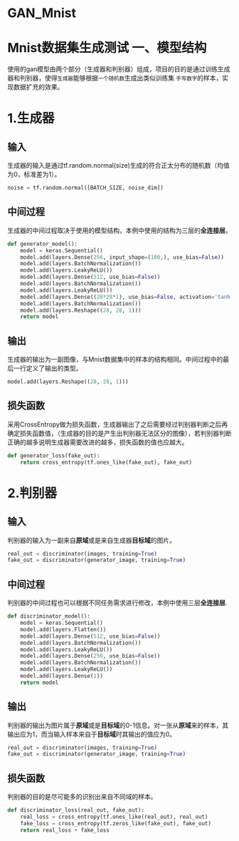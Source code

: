 # GAN_Mnist
Mnist数据集生成测试
一、模型结构
==========
使用的gan模型由两个部分（生成器和判别器）组成，项目的目的是通过训练生成器和判别器，使得`生成器`能够根据`一个随机数`生成出类似训练集 `手写数字`的样本，实现数据扩充的效果。<br>

# 1.生成器
## 输入
生成器的输入是通过tf.random.normal(size)生成的符合正太分布的随机数（均值为0，标准差为1）。
```python
noise = tf.random.normal([BATCH_SIZE, noise_dim])
```
## 中间过程
生成器的中间过程取决于使用的模型结构，本例中使用的结构为三层的**全连接层**。
```python
def generator_model():
    model = keras.Sequential()
    model.add(layers.Dense(256, input_shape=(100,), use_bias=False))
    model.add(layers.BatchNormalization())
    model.add(layers.LeakyReLU())
    model.add(layers.Dense(512, use_bias=False))
    model.add(layers.BatchNormalization())
    model.add(layers.LeakyReLU())
    model.add(layers.Dense((28*28*1), use_bias=False, activation='tanh'))
    model.add(layers.BatchNormalization())
    model.add(layers.Reshape((28, 28, 1)))
    return model
```
## 输出
生成器的输出为一副图像，与Mnist数据集中的样本的结构相同。中间过程中的最后一行定义了输出的类型。
```python
model.add(layers.Reshape((28, 28, 1)))
```
## 损失函数
采用CrossEntropy做为损失函数，生成器输出了之后需要经过判别器判断之后再确定损失函数值，（生成器的目的是产生出判别器无法区分的图像），若判别器判断正确的越多说明生成器需要改进的越多，损失函数的值也应越大。

``` python
def generator_loss(fake_out):
    return cross_entropy(tf.ones_like(fake_out), fake_out)
```

# 2.判别器
## 输入
判别器的输入为一副来自**原域**或是来自生成器**目标域**的图片。
```python
real_out = discriminator(images, training=True)
fake_out = discriminator(generator_image, training=True)
```
## 中间过程
判别器的中间过程也可以根据不同任务需求进行修改，本例中使用三层**全连接层**.
```python
def discriminator_model():
    model = keras.Sequential()
    model.add(layers.Flatten())
    model.add(layers.Dense(512, use_bias=False))
    model.add(layers.BatchNormalization())
    model.add(layers.LeakyReLU())
    model.add(layers.Dense(256, use_bias=False))
    model.add(layers.BatchNormalization())
    model.add(layers.LeakyReLU())
    model.add(layers.Dense(1))
    return model
```
## 输出
判别器的输出为图片属于**原域**或是**目标域**的0-1信息。对一张从**原域**来的样本，其输出应为1，而当输入样本来自于**目标域**时其输出的值应为0。
```python
real_out = discriminator(images, training=True)
fake_out = discriminator(generator_image, training=True)
```
## 损失函数
判别器的目的是尽可能多的识别出来自不同域的样本。

``` python
def discriminator_loss(real_out, fake_out):
    real_loss = cross_entropy(tf.ones_like(real_out), real_out)
    fake_loss = cross_entropy(tf.zeros_like(fake_out), fake_out)
    return real_loss + fake_loss
```

